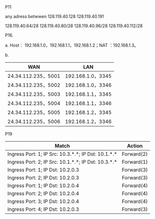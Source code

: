 P11

any adress betwwen 128.119.40.128 128.119.40.191

128.119.40.64/28  128.119.40.80/28  128.119.40.96/28  128.119.40.112/28

P16.

a. Host： 192.168.1.0，192.168.1.1，192.168.1.2；NAT ：192.168.1.3。 

b. 

| WAN                 | LAN               |
| ------------------- | ----------------- |
| 24.34.112.235，5001 | 192.168.1.0，3345 |
| 24.34.112.235，5002 | 192.168.1.0，3346 |
| 24.34.112.235，5003 | 192.168.1.1，3345 |
| 24.34.112.235，5004 | 192.168.1.1，3346 |
| 24.34.112.235，5005 | 192.168.1.2，3345 |
| 24.34.112.235，5006 | 192.168.1.2，3346 |

P19

| Match                                                     | Action     |
| --------------------------------------------------------- | ---------- |
| Ingress Port: 1;  IP Src: 10.3.\*.\*;  IP Dst: 10.1.\*.\* | Forward(2) |
| Ingress Port: 2;  IP Src: 10.1.\*.\*;  IP Dst: 10.3.\*.\* | Forward(1) |
| Ingress Port: 1;  IP Dst: 10.2.0.3                        | Forward(3) |
| Ingress Port: 2;  IP Dst: 10.2.0.3                        | Forward(3) |
| Ingress Port: 1;  IP Dst: 10.2.0.4                        | Forward(4) |
| Ingress Port: 2;  IP Dst: 10.2.0.4                        | Forward(4) |
| Ingress Port: 3;  IP Dst: 10.2.0.4                        | Forward(4) |
| Ingress Port: 4;  IP Dst: 10.2.0.3                        | Forward(3) |

